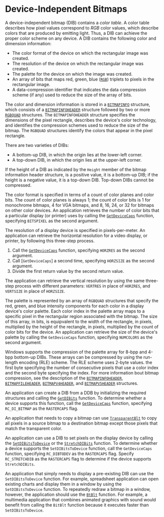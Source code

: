 <!-- https://docs.microsoft.com/en-us/windows/win32/gdi/device-independent-bitmaps -->

# Device-Independent Bitmaps

A device-independent bitmap (DIB) contains a _color table_. A color table describes how pixel values correspond to _RGB_ color values, which describe colors that are produced by emitting light. Thus, a DIB can achieve the proper color scheme on any device. A DIB contains the following color and dimension information:

- The color format of the device on which the rectangular image was created.
- The resolution of the device on which the rectangular image was created.
- The palette for the device on which the image was created.
- An array of bits that maps red, green, blue ([`RGB`][nf-wingdi-rgb]) triplets to pixels in the rectangular image.
- A data-compression identifier that indicates the data compression scheme (if any) used to reduce the size of the array of bits.

The color and dimension information is stored in a [`BITMAPINFO`][ns-wingdi-bitmapinfo] structure, which consists of a [`BITMAPINFOHEADER`][ns-wingdi-bitmapinfoheader] structure followed by two or more [`RGBQUAD`][ns-wingdi-rgbquad] structures. The `BITMAPINFOHEADER` structure specifies the dimensions of the pixel rectangle, describes the device's color technology, and identifies the compression schemes used to reduce the size of the bitmap. The `RGBQUAD` structures identify the colors that appear in the pixel rectangle.

There are two varieties of DIBs:

- A bottom-up DIB, in which the origin lies at the lower-left corner.
- A top-down DIB, in which the origin lies at the upper-left corner.

If the height of a DIB as indicated by the `Height` member of the bitmap information header structure, is a positive value, it is a bottom-up DIB; if the height is a negative value, it is a top-down DIB. Top-down DIBs cannot be compressed.

The color format is specified in terms of a count of color planes and color bits. The count of color planes is always 1; the count of color bits is 1 for monochrome bitmaps, 4 for VGA bitmaps, and 8, 16, 24, or 32 for bitmaps on other color devices. An application retrieves the number of color bits that a particular display (or printer) uses by calling the [`GetDeviceCaps`][nf-wingdi-getdevicecaps] function, specifying `BITSPIXEL` as the second argument.

The resolution of a display device is specified in pixels-per-meter. An application can retrieve the horizontal resolution for a video display, or printer, by following this three-step process.

1. Call the [`GetDeviceCaps`][nf-wingdi-getdevicecaps] function,  specifying `HORZRES` as the second argument.
2. Call [`GetDeviceCaps`] a second time, specifying `HORZSIZE` as the second argument.
3. Divide the first return value by the second return value.

The application can retrieve the vertical resolution by using the same three-step process with different parameters: `VERTRES` in place of `HORZRES`, and `VERTSIZE` in place of `HORZSIZE`.

The palette is represented by an array of `RGBQUAD` structures that specify the red, green, and blue intensity components for each color in a display device's color palette. Each color index in the palette array maps to a specific pixel in the rectangular region associated with the bitmap. The size of this array, in bits, is equipvalent to the width of the rectangle, in pixels, multiplied by the height of the rectangle, in pixels, multiplied by the count of color bits for the device. An application can retrieve the size of the device's palette by calling the `GetDeviceCaps` function, specifying `NUMCOLORS` as the second argument.

Windows supports the compression of the palette array for 8-bpp and 4-bpp bottom-up DIBs. These arrays can be compressed by using the run-length encoding (RLE) scheme. The RLE scheme uses 2-byte values. the first byte specifying the number of consecutive pixels that use a color index and the second byte specifying the index. For more information bout bitmap compression, see the description of the [`BITMAPINFOHEADER`][ns-wingdi-bitmapinfoheader], [`BITMAPFILEHEADER`][ns-wingdi-bitmapfileheader], [`BITMAPV4HEADER`][ns-wingdi-bitmapv4header], and [`BITMAPV5HEADER`][ns-wingdi-bitmapv5header] structures.

An application can create a DIB from a DDB by initializing the required structures and calling the [`GetDIBits`][nf-wingdi-getdibits] function. To determine whether a device supports this function, call the [`GetDeviceCaps`][nf-wingdi-getdevicecaps] function, specifying `RC_DI_BITMAP` as the `RASTERCAPS` flag.

An application that needs to copy a bitmap can use [`TransparentBlt`][nf-wingdi-transparentblt] to copy all pixels in a source bitmap to a destination bitmap except those pixels that match the transparent color.

An application can use a DIB to set pixels on the display device by calling the [`SetDIBitsToDevice`][nf-wingdi-setdibitstodevice] or the [`StretchDIBits`][nf-wingdi-stretchdibits] function. To determine whether a device supports the `SetDIBitsToDevice` function, call the `GetDeviceCaps` function, specifying `RC_DIBTODEV` as the `RASTERCAPS` flag. Specify `RC_STRETCHDIB` as the `RASTERCAPS` flag to determine if the device supports `StretchDIBits`.

An application that simply needs to display a pre-existing DIB can use the `SetDIBitsToDevice` function. For example, spreadsheet application can open existing charts and display them in a window by using the `SetDIBitsToDevice` function. To repeatedly redraw a bitmap in a window, however, the application should use the [`BtBlt`][nf-wingdi-bitblt] function. For example, a multimedia application that combines animated graphics with sound would benefit from calling the `BitBlt` function because it executes faster than `SetDIBitsToDevice`.

[nf-wingdi-rgb]: https://docs.microsoft.com/en-us/windows/win32/api/wingdi/nf-wingdi-rgb
[ns-wingdi-bitmapinfo]: https://docs.microsoft.com/en-us/windows/win32/api/wingdi/ns-wingdi-bitmapinfo
[ns-wingdi-bitmapinfoheader]: https://docs.microsoft.com/en-us/windows/win32/api/wingdi/ns-wingdi-bitmapinfoheader
[ns-wingdi-rgbquad]: https://docs.microsoft.com/en-us/windows/win32/api/wingdi/ns-wingdi-rgbquad
[nf-wingdi-getdevicecaps]: https://docs.microsoft.com/en-us/windows/win32/api/wingdi/nf-wingdi-getdevicecaps
[ns-wingdi-bitmapfileheader]: https://docs.microsoft.com/en-us/windows/win32/api/wingdi/ns-wingdi-bitmapfileheader
[ns-wingdi-bitmapv4header]: https://docs.microsoft.com/en-us/windows/win32/api/wingdi/ns-wingdi-bitmapv4header
[ns-wingdi-bitmapv5header]: https://docs.microsoft.com/en-us/windows/win32/api/wingdi/ns-wingdi-bitmapv5header
[nf-wingdi-getdibits]: https://docs.microsoft.com/en-us/windows/win32/api/wingdi/nf-wingdi-getdibits
[nf-wingdi-transparentblt]: https://docs.microsoft.com/en-us/windows/win32/api/wingdi/nf-wingdi-transparentblt
[nf-wingdi-setdibitstodevice]: https://docs.microsoft.com/en-us/windows/win32/api/wingdi/nf-wingdi-setdibitstodevice
[nf-wingdi-stretchdibits]: https://docs.microsoft.com/en-us/windows/win32/api/wingdi/nf-wingdi-stretchdibits
[nf-wingdi-bitblt]: https://docs.microsoft.com/en-us/windows/win32/api/wingdi/nf-wingdi-bitblt
